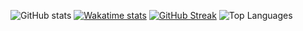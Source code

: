 ![GitHub stats](https://github-readme-stats.vercel.app/api?username=r3c4-d3v&include_all_commits=true&card_width=250&hide_rank=true&theme=transparent&hide_border=true)
[![Wakatime stats](https://github-readme-stats.vercel.app/api/wakatime?username=R3C4&theme=transparent&card_width=300&hide_border=true&number_format=short&langs_count=5)](https://github.com/r3c4-d3v/github-readme-stats)
[![GitHub Streak](https://streak-stats.demolab.com?user=r3c4-d3v&theme=transparent&hide_border=true&hide_longest_streak=false&card_width=287&hide_current_streak=true)](https://git.io/streak-stats)
![Top Languages](https://github-readme-stats.vercel.app/api/top-langs/?username=r3c4-d3v&theme=transparent&show_icons=true&langs_count=4&card_width=425&hide_border=true&layout=demo)
